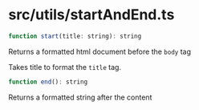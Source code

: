 # src/utils/startAndEnd.ts

```js
function start(title: string): string
```

Returns a formatted html document before the `body` tag

Takes title to format the `title` tag.

```js
function end(): string
```

Returns a formatted string after the content
